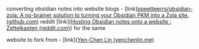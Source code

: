 converting obsidian notes into website blogs - [link][ppeetteerrs/obsidian-zola: A no-brainer solution to turning your Obsidian PKM into a Zola site. (github.com)](https://github.com/ppeetteerrs/obsidian-zola)
reddit [link]([Hosting Obsidian notes onto a website : Zettelkasten (reddit.com)](https://www.reddit.com/r/Zettelkasten/comments/hh6eol/hosting_obsidian_notes_onto_a_website/)) for the same


website to fork from - [link]([Yen-Chen Lin (yenchenlin.me)](https://yenchenlin.me/)
